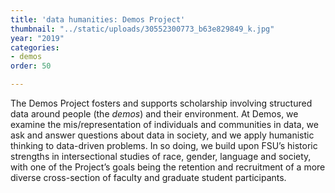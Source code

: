 ```yaml
---
title: 'data humanities: Demos Project'
thumbnail: "../static/uploads/30552300773_b63e829849_k.jpg"
year: "2019"
categories:
- demos
order: 50

---
```

The Demos Project fosters and supports scholarship involving structured data around people (the _demos_) and their environment. At Demos, we examine the mis/representation of individuals and communities in data, we ask and answer questions about data in society, and we apply humanistic thinking to data-driven problems. In so doing, we build upon FSU’s historic strengths in intersectional studies of race, gender, language and society, with one of the Project’s goals being the retention and recruitment of a more diverse cross-section of faculty and graduate student participants.